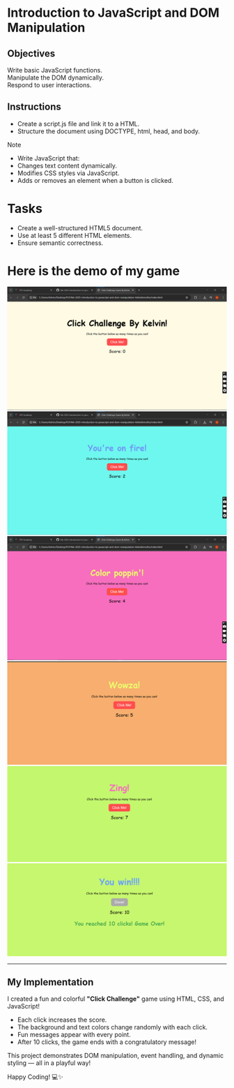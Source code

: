 # Introduction to JavaScript and DOM Manipulation

## Objectives

Write basic JavaScript functions.  
Manipulate the DOM dynamically.  
Respond to user interactions.

## Instructions

- Create a script.js file and link it to a HTML.
- Structure the document using DOCTYPE, html, head, and body.

>[!NOTE]
>  - Write JavaScript that:
>  - Changes text content dynamically.
>  - Modifies CSS styles via JavaScript.
>  - Adds or removes an element when a button is clicked.

# Tasks
- Create a well-structured HTML5 document.
- Use at least 5 different HTML elements.
- Ensure semantic correctness.

# Here is the demo of my game  
![image](./demo/one.png)  
![image](./demo/two.png)  
![image](./demo/three.png)  
![image](./demo/four.png)  
![image](./demo/five.png)  
![image](./demo/ten.png)


---

##  My Implementation

I created a fun and colorful **"Click Challenge"** game using HTML, CSS, and JavaScript! 

- Each click increases the score.
- The background and text colors change randomly with each click.
- Fun messages appear with every point.
- After 10 clicks, the game ends with a congratulatory message!

This project demonstrates DOM manipulation, event handling, and dynamic styling — all in a playful way!

Happy Coding! 💻✨
